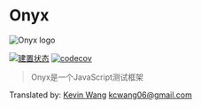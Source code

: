 # Onyx
![Onyx logo](/onyx/onyx-logo-sm.svg)

[![建置状态](https://travis-ci.org/onyxjs/onyx.svg?branch=master)](https://travis-ci.org/onyxjs/onyx)
[![codecov](https://codecov.io/gh/onyxjs/onyx/branch/master/graph/badge.svg)](https://codecov.io/gh/onyxjs/onyx)

> Onyx是一个JavaScript测试框架


Translated by: [Kevin Wang](https://github.com/NinjaEagle) kcwang06@gmail.com
